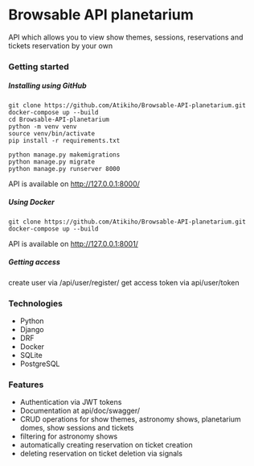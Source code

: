 # Browsable API planetarium
API which allows you to view show themes, sessions, reservations and tickets reservation by your own

### Getting started
##### Installing using GitHub
```
git clone https://github.com/Atikiho/Browsable-API-planetarium.git
docker-compose up --build
cd Browsable-API-planetarium
python -m venv venv
source venv/bin/activate
pip install -r requirements.txt

python manage.py makemigrations
python manage.py migrate
python manage.py runserver 8000
```
API is available on http://127.0.0.1:8000/
##### Using Docker
```
git clone https://github.com/Atikiho/Browsable-API-planetarium.git
docker-compose up --build
```

API is available on http://127.0.0.1:8001/

##### Getting access
create user via /api/user/register/
get access token via api/user/token

### Technologies
 - Python
 - Django
 - DRF
 - Docker
 - SQLite
 - PostgreSQL

### Features
 - Authentication via JWT tokens
 - Documentation at api/doc/swagger/
 - CRUD operations for show themes, astronomy shows, planetarium domes, show sessions and tickets
 - filtering for astronomy shows
 - automatically creating reservation on ticket creation
 - deleting reservation on ticket deletion via signals
